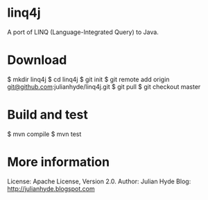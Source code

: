 linq4j
======

A port of LINQ (Language-Integrated Query) to Java.

Download
========

$ mkdir linq4j
$ cd linq4j
$ git init
$ git remote add origin git@github.com:julianhyde/linq4j.git
$ git pull
$ git checkout master

Build and test
==============

$ mvn compile
$ mvn test

More information
================

License: Apache License, Version 2.0.
Author: Julian Hyde
Blog: http://julianhyde.blogspot.com

